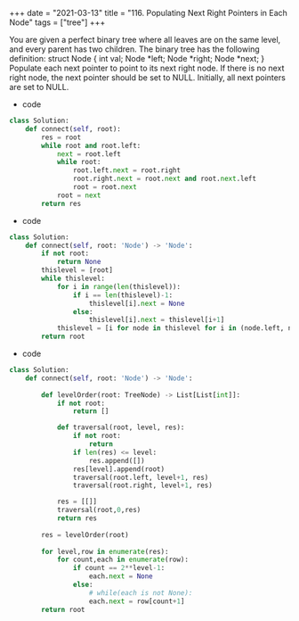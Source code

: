 +++
date = "2021-03-13"
title = "116. Populating Next Right Pointers in Each Node"
tags = ["tree"]
+++

You are given a perfect binary tree where all leaves are on the same level, and every parent has two children. The binary tree has the following definition:
struct Node { int val; Node *left; Node *right; Node *next; } 
Populate each next pointer to point to its next right node. If there is no next right node, the next pointer should be set to NULL.
Initially, all next pointers are set to NULL.

- code
```py
class Solution:
    def connect(self, root):
        res = root
        while root and root.left:
            next = root.left
            while root:
                root.left.next = root.right
                root.right.next = root.next and root.next.left
                root = root.next
            root = next
        return res

```
- code
```py
class Solution:
    def connect(self, root: 'Node') -> 'Node':
        if not root:
            return None
        thislevel = [root]
        while thislevel:
            for i in range(len(thislevel)):
                if i == len(thislevel)-1:
                    thislevel[i].next = None
                else:
                    thislevel[i].next = thislevel[i+1]
            thislevel = [i for node in thislevel for i in (node.left, node.right) if i]
        return root

```
- code
```py
class Solution:
    def connect(self, root: 'Node') -> 'Node':
        
        def levelOrder(root: TreeNode) -> List[List[int]]:
            if not root:
                return []

            def traversal(root, level, res):
                if not root:
                    return
                if len(res) <= level:
                    res.append([])
                res[level].append(root)
                traversal(root.left, level+1, res)
                traversal(root.right, level+1, res)

            res = [[]]
            traversal(root,0,res)
            return res
        
        res = levelOrder(root)
        
        for level,row in enumerate(res):
            for count,each in enumerate(row):
                if count == 2**level-1:
                    each.next = None
                else:
                    # while(each is not None):
                    each.next = row[count+1]
        return root
```
